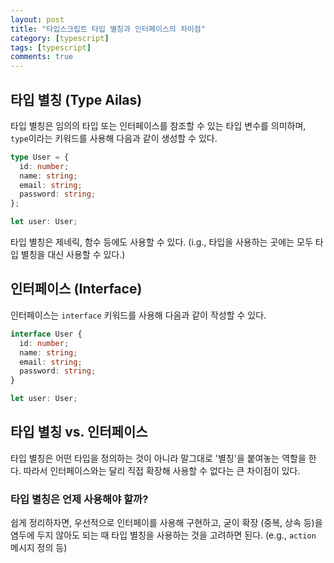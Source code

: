 ```yaml
---
layout: post
title: "타입스크립트 타입 별칭과 인터페이스의 차이점"
category: [typescript]
tags: [typescript]
comments: true
---
```


## 타입 별칭 (Type Ailas)

타입 별칭은 임의의 타입 또는 인터페이스를 참조할 수 있는 타입 변수를 의미하며, `type`이라는 키워드를 사용해 다음과 같이 생성할 수 있다.

```ts
type User = {
  id: number;
  name: string;
  email: string;
  password: string;
};

let user: User;
```

타입 별칭은 제네릭, 함수 등에도 사용할 수 있다. (i.g., 타입을 사용하는 곳에는 모두 타입 별칭을 대신 사용할 수 있다.)

## 인터페이스 (Interface)

인터페이스는 `interface` 키워드를 사용해 다음과 같이 작성할 수 있다.

```ts
interface User {
  id: number;
  name: string;
  email: string;
  password: string;
}

let user: User;
```

## 타입 별칭 vs. 인터페이스

타입 별칭은 어떤 타입을 정의하는 것이 아니라 말그대로 '별칭'을 붙여놓는 역할을 한다. 따라서 인터페이스와는 달리 직접 확장해 사용할 수 없다는 큰 차이점이 있다.

### 타입 별칭은 언제 사용해야 할까?

쉽게 정리하자면, 우선적으로 인터페이를 사용해 구현하고, 굳이 확장 (중복, 상속 등)을 염두에 두지 않아도 되는 때 타입 별칭을 사용하는 것을 고려하면 된다. (e.g., `action` 메시지 정의 등)
